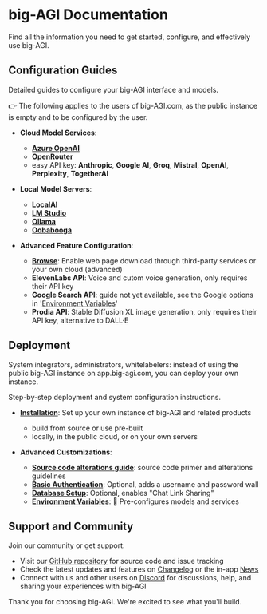 # big-AGI Documentation

Find all the information you need to get started, configure, and effectively use big-AGI.

[//]: # (## Quick Start)

[//]: # (- **[Introduction]&#40;big-agi.md&#41;**: Overview of big-AGI's features.)

## Configuration Guides

Detailed guides to configure your big-AGI interface and models.

👉 The following applies to the users of big-AGI.com, as the public instance is empty and to be configured by the user.

- **Cloud Model Services**:
  - **[Azure OpenAI](config-azure-openai.md)**
  - **[OpenRouter](config-openrouter.md)**
  - easy API key: **Anthropic**, **Google AI**, **Groq**, **Mistral**, **OpenAI**, **Perplexity**, **TogetherAI**


- **Local Model Servers**:
  - **[LocalAI](config-local-localai.md)**
  - **[LM Studio](config-local-lmstudio.md)**
  - **[Ollama](config-local-ollama.md)**
  - **[Oobabooga](config-local-oobabooga.md)**


- **Advanced Feature Configuration**:
  - **[Browse](config-feature-browse.md)**: Enable web page download through third-party services or your own cloud (advanced)
  - **ElevenLabs API**: Voice and cutom voice generation, only requires their API key
  - **Google Search API**: guide not yet available, see the Google options in '[Environment Variables](environment-variables.md)'
  - **Prodia API**: Stable Diffusion XL image generation, only requires their API key, alternative to DALL·E

## Deployment

System integrators, administrators, whitelabelers: instead of using the public big-AGI instance on app.big-agi.com, you can deploy your own instance.

Step-by-step deployment and system configuration instructions.

- **[Installation](installation.md)**: Set up your own instance of big-AGI and related products
  - build from source or use pre-built
  - locally, in the public cloud, or on your own servers


- **Advanced Customizations**:
  - **[Source code alterations guide](customizations.md)**: source code primer and alterations guidelines
  - **[Basic Authentication](deploy-authentication.md)**: Optional, adds a username and password wall
  - **[Database Setup](deploy-database.md)**: Optional, enables "Chat Link Sharing"
  - **[Environment Variables](environment-variables.md)**: 📌 Pre-configures models and services

## Support and Community

Join our community or get support:

- Visit our [GitHub repository](https://github.com/enricoros/big-AGI) for source code and issue tracking
- Check the latest updates and features on [Changelog](changelog.md) or the in-app [News](https://app.big-agi.com/news)
- Connect with us and other users on [Discord](https://discord.gg/MkH4qj2Jp9) for discussions, help, and sharing your experiences with big-AGI

Thank you for choosing big-AGI. We're excited to see what you'll build.
